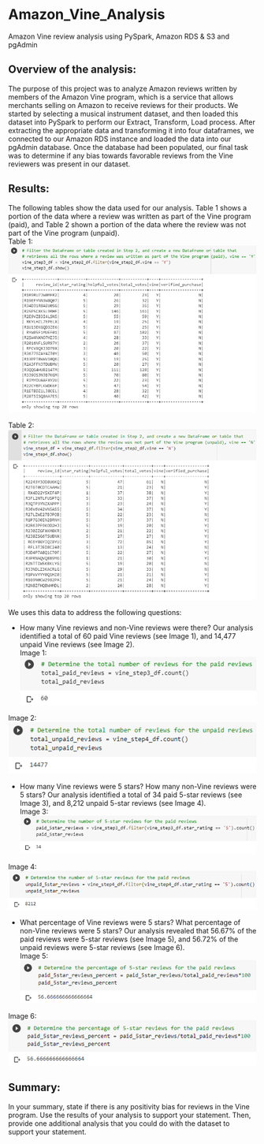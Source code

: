 # Amazon_Vine_Analysis
Amazon Vine review analysis using PySpark, Amazon RDS &amp; S3 and pgAdmin

## Overview of the analysis:
The purpose of this project was to analyze Amazon reviews written by members of the Amazon Vine program, which is a service that allows merchants selling on Amazon to receive reviews for their products. We started by selecting a musical instrument dataset, and then loaded this dataset into PySpark to perform our Extract, Transform, Load process. After extracting the appropriate data and transforming it into four dataframes, we connected to our Amazon RDS instance and loaded the data into our pgAdmin database. Once the database had been populated, our final task was to determine if any bias towards favorable reviews from the Vine reviewers was present in our dataset.

## Results:
The following tables show the data used for our analysis. Table 1 shows a portion of the data where a review was written as part of the Vine program (paid), and Table 2 shown a portion of the data where the review was not part of the Vine program (unpaid).<br>
Table 1:<br>
![Paid Vine Reviews](https://github.com/jmueller187/Amazon_Vine_Analysis/blob/main/Resources/VineReviewsDataFrame.png)

Table 2:<br>
![Unpaid Vine Reviews](https://github.com/jmueller187/Amazon_Vine_Analysis/blob/main/Resources/NonVineReviewsDataFrame.png)

We uses this data to address the following questions:
- How many Vine reviews and non-Vine reviews were there?
Our analysis identified a total of 60 paid Vine reviews (see Image 1), and 14,477 unpaid Vine reviews (see Image 2).<br>
Image 1:<br>
![Total Paid Reviews](https://github.com/jmueller187/Amazon_Vine_Analysis/blob/main/Resources/TotalPaidReviews.png)

Image 2:<br>
![Total Unpaid Reviews](https://github.com/jmueller187/Amazon_Vine_Analysis/blob/main/Resources/TotalUnpaidReviews.png)

- How many Vine reviews were 5 stars? How many non-Vine reviews were 5 stars?
Our analysis identified a total of 34 paid 5-star reviews (see Image 3), and 8,212 unpaid 5-star reviews (see Image 4).<br>
Image 3:<br>
![Paid 5-star reviews](https://github.com/jmueller187/Amazon_Vine_Analysis/blob/main/Resources/TotalPaid5StarReviews.png)

Image 4:<br>
![Unpaid 5-star reviews](https://github.com/jmueller187/Amazon_Vine_Analysis/blob/main/Resources/TotalUnpaid5StarReviews.png)

- What percentage of Vine reviews were 5 stars? What percentage of non-Vine reviews were 5 stars?
Our analysis revealed that 56.67% of the paid reviews were 5-star reviews (see Image 5), and 56.72% of the unpaid reviews were 5-star reviews (see Image 6).<br>
Image 5:<br>
![Paid 5-star reviews percentage](https://github.com/jmueller187/Amazon_Vine_Analysis/blob/main/Resources/PercentPaid5StarReviews.png)

Image 6:<br>
![Unpaid 5-star reviews percentage](https://github.com/jmueller187/Amazon_Vine_Analysis/blob/main/Resources/PercentPaid5StarReviews.png)

## Summary:
In your summary, state if there is any positivity bias for reviews in the Vine program. Use the results of your analysis to support your statement. Then, provide one additional analysis that you could do with the dataset to support your statement.
